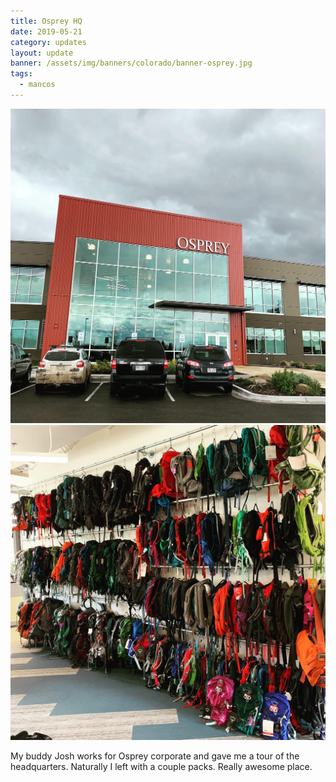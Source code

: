 ```yaml
---
title: Osprey HQ
date: 2019-05-21
category: updates
layout: update
banner: /assets/img/banners/colorado/banner-osprey.jpg
tags:
  - mancos
---
```


<div class="img-slider">
    <img src="/assets/img/updates/colorado/osprey/osprey-1.jpg">
    <img src="/assets/img/updates/colorado/osprey/osprey-2.jpg">
</div>

<p class="text-center">
    My buddy Josh works for Osprey corporate and gave me a tour of the headquarters. Naturally I left with a couple packs. Really awesome place.
</p>
